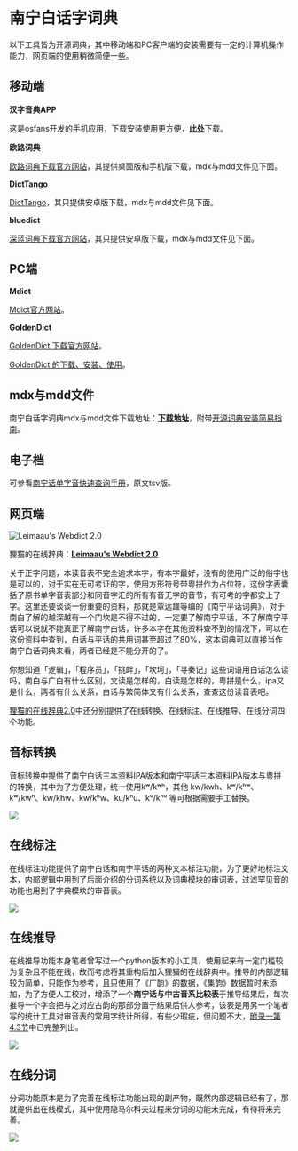 # 南宁白话字词典

以下工具皆为开源词典，其中移动端和PC客户端的安装需要有一定的计算机操作能力，网页端的使用稍微简便一些。

## 移动端

**汉字音典APP**

这是osfans开发的手机应用，下载安装使用更方便，[**此处**](https://github.com/osfans/MCPDict)下载。

**欧路词典**

[欧路词典下载官方网站](https://www.eudic.net/v4/en/app/eudic)，其提供桌面版和手机版下载，mdx与mdd文件见下面。

**DictTango**

[DictTango](https://github.com/Jimex/DictTango-Android/releases)，其只提供安卓版下载，mdx与mdd文件见下面。

**bluedict**

[深蓝词典下载官方网站](https://www.ssdlsoft.com/tag/bluedict)，其只提供安卓版下载，mdx与mdd文件见下面。

## PC端

**Mdict**

[Mdict官方网站](https://www.mdict.cn/wp/?lang=zh)。

**GoldenDict**

[GoldenDict 下载官方网站](http://www.goldendict.org/)。

[GoldenDict 的下载、安装、使用](https://www.pdawiki.com/forum/thread-14072-1-1.html?_dsign=e137944d)。

## mdx与mdd文件

南宁白话字词典mdx与mdd文件下载地址：[**下载地址**](https://github.com/leimaau/dict-store)，附带[开源词典安装简易指南](https://github.com/leimaau/dict-store/wiki)。

## 电子档

可参看[南宁话单字音快速查询手册](https://github.com/leimaau/Nanning-Dialect-Manual)，原文tsv版。

## 网页端

![Leimaau's Webdict 2.0](https://z3.ax1x.com/2021/03/23/67aQXV.png)

狸猫的在线辞典：[**Leimaau's Webdict 2.0**](https://leimaau.github.io/leimaau-webdict2/)

关于正字问题，本读音表不完全追求本字，有本字最好，没有的使用广泛的俗字也是可以的，对于实在无可考证的字，使用方形符号带粤拼作为占位符，这份字表囊括了原书单字音表部分和同音字汇的所有有音无字的音节，有可考的字都安上了字。这里还要谈谈一份重要的资料，那就是覃远雄等编的《南宁平话词典》，对于南白了解的越深越有一个门坎是不得不过的，一定要了解南宁平话，不了解南宁平话可以说就不能真正了解南宁白话，许多本字在其他资料查不到的情况下，可以在这份资料中查到，白话与平话的共用词甚至超过了80%，这本词典可以直接当作南宁白话词典来看，两者已经是不能分开的了。

你想知道「逻辑」，「程序员」，「挑衅」，「坎坷」，「寻秦记」这些词语用白话怎么读吗，南白与广白有什么区别，文读是怎样的，白读是怎样的，粤拼是什么，ipa又是什么，两者有什么关系，白话与繁简体又有什么关系，查查这份读音表吧。

[狸猫的在线辞典2.0](https://leimaau.github.io/leimaau-webdict2/)中还分别提供了在线转换、在线标注、在线推导、在线分词四个功能。

## 音标转换

音标转换中提供了南宁白话三本资料IPA版本和南宁平话三本资料IPA版本与粤拼的转换，其中为了方便处理，统一使用kʷ/kʷʰ，其他 kw/kwh、kʷ/kʰʷ、kʷ/kwʰ、kw/khw、kw/kʰw、ku/kʰu、kᵘ/kʰᵘ 等可根据需要手工替换。

![](https://z3.ax1x.com/2021/03/23/67aM60.png)

## 在线标注

在线标注功能提供了南宁白话和南宁平话的两种文本标注功能，为了更好地标注文本，内部逻辑中用到了后面介绍的分词系统以及词典模块的审词表，过滤罕见音的功能也用到了字典模块的审音表。

![](https://z3.ax1x.com/2021/05/07/g1IXQ0.png)

## 在线推导

在线推导功能本身笔者曾写过一个python版本的小工具，使用起来有一定门槛较为复杂且不能在线，故而考虑将其重构后加入狸猫的在线辞典中。推导的内部逻辑较为简单，只能作为参考，且只使用了《广韵》的数据，《集韵》数据暂时未添加，为了方便人工校对，增添了一个**南宁话与中古音系比较表**于推导结果后，每次推导一个字会把与之对应古韵的那部分置于结果后供人参考，该表是用另一个笔者写的统计工具对审音表的常用字统计所得，有些少瑕疵，但问题不大，[附录一第4.3节](https://leimaau.github.io/book/appendix1/appendix4.3.html)中已完整列出。

![](https://z3.ax1x.com/2021/03/23/67a1mT.png)

## 在线分词

分词功能原本是为了完善在线标注功能出现的副产物，既然内部逻辑已经有了，那就提供出在线模式，其中使用隐马尔科夫过程来分词的功能未完成，有待将来完善。

![](https://z3.ax1x.com/2021/03/23/67a30U.png)

